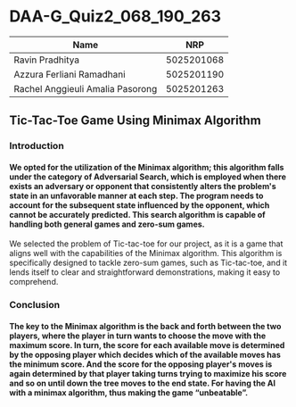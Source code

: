 # DAA-G_Quiz2_068_190_263

| Name  | NRP |
| ------------- | ------------- |
| Ravin Pradhitya  | 5025201068  |
| Azzura Ferliani Ramadhani  | 5025201190  |
| Rachel Anggieuli Amalia Pasorong  | 5025201263  |

## Tic-Tac-Toe Game Using Minimax Algorithm
### Introduction
#### We opted for the utilization of the Minimax algorithm; this algorithm falls under the category of Adversarial Search, which is employed when there exists an adversary or opponent that consistently alters the problem's state in an unfavorable manner at each step. The program needs to account for the subsequent state influenced by the opponent, which cannot be accurately predicted. This search algorithm is capable of handling both general games and zero-sum games.
We selected the problem of Tic-tac-toe for our project, as it is a game that aligns well with the capabilities of the Minimax algorithm. This algorithm is specifically designed to tackle zero-sum games, such as Tic-tac-toe, and it lends itself to clear and straightforward demonstrations, making it easy to comprehend.

### Conclusion
#### The key to the Minimax algorithm is the back and forth between the two players, where the player in turn wants to choose the move with the maximum score. In turn, the score for each available move is determined by the opposing player which decides which of the available moves has the minimum score. And the score for the opposing player's moves is again determined by that player taking turns trying to maximize his score and so on until down the tree moves to the end state. For having the AI with a minimax algorithm, thus making the game “unbeatable”. 
